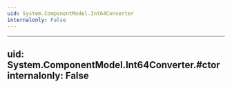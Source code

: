 ```yaml
---
uid: System.ComponentModel.Int64Converter
internalonly: False
---
```


---
uid: System.ComponentModel.Int64Converter.#ctor
internalonly: False
---
